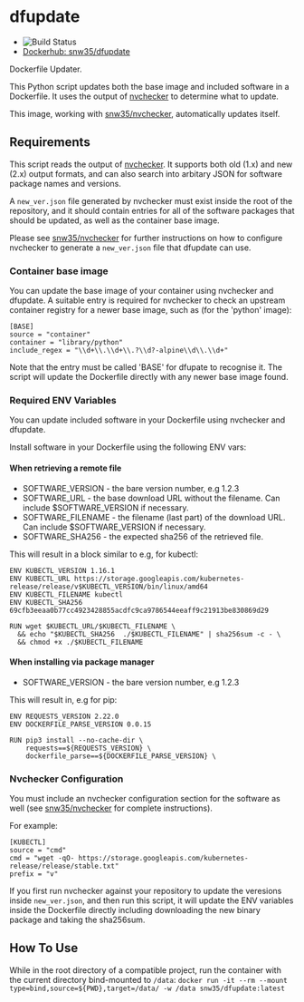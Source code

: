 # dfupdate

* ![Build Status](https://github.com/snw35/dfupdate/actions/workflows/update.yml/badge.svg)
* [Dockerhub: snw35/dfupdate](https://hub.docker.com/r/snw35/dfupdate)

Dockerfile Updater.

This Python script updates both the base image and included software in a Dockerfile. It uses the output of [nvchecker](https://github.com/lilydjwg/nvchecker) to determine what to update.

This image, working with [snw35/nvchecker](https://github.com/snw35/nvchecker), automatically updates itself.

## Requirements

This script reads the output of [nvchecker](https://github.com/lilydjwg/nvchecker). It supports both old (1.x) and new (2.x) output formats, and can also search into arbitary JSON for software package names and versions.

A `new_ver.json` file generated by nvchecker must exist inside the root of the repository, and it should contain entries for all of the software packages that should be updated, as well as the container base image.

Please see [snw35/nvchecker](https://github.com/snw35/nvchecker) for further instructions on how to configure nvchecker to generate a `new_ver.json` file that dfupdate can use.

### Container base image

You can update the base image of your container using nvchecker and dfupdate. A suitable entry is required for nvchecker to check an upstream container registry for a newer base image, such as (for the 'python' image):

```
[BASE]
source = "container"
container = "library/python"
include_regex = "\\d+\\.\\d+\\.?\\d?-alpine\\d\\.\\d+"
```

Note that the entry must be called 'BASE' for dfupate to recognise it. The script will update the Dockerfile directly with any newer base image found.

### Required ENV Variables

You can update included software in your Dockerfile using nvchecker and dfupdate.

Install software in your Dockerfile using the following ENV vars:

#### When retrieving a remote file
 * SOFTWARE_VERSION - the bare version number, e.g 1.2.3
 * SOFTWARE_URL - the base download URL without the filename. Can include $SOFTWARE_VERSION if necessary.
 * SOFTWARE_FILENAME - the filename (last part) of the download URL. Can include $SOFTWARE_VERSION if necessary.
 * SOFTWARE_SHA256 - the expected sha256 of the retrieved file.

This will result in a block similar to e.g, for kubectl:
```
ENV KUBECTL_VERSION 1.16.1
ENV KUBECTL_URL https://storage.googleapis.com/kubernetes-release/release/v$KUBECTL_VERSION/bin/linux/amd64
ENV KUBECTL_FILENAME kubectl
ENV KUBECTL_SHA256 69cfb3eeaa0b77cc4923428855acdfc9ca9786544eeaff9c21913be830869d29

RUN wget $KUBECTL_URL/$KUBECTL_FILENAME \
  && echo "$KUBECTL_SHA256  ./$KUBECTL_FILENAME" | sha256sum -c - \
  && chmod +x ./$KUBECTL_FILENAME
```

#### When installing via package manager
 * SOFTWARE_VERSION - the bare version number, e.g 1.2.3

This will result in, e.g for pip:
```
ENV REQUESTS_VERSION 2.22.0
ENV DOCKERFILE_PARSE_VERSION 0.0.15

RUN pip3 install --no-cache-dir \
    requests==${REQUESTS_VERSION} \
    dockerfile_parse==${DOCKERFILE_PARSE_VERSION} \
```

### Nvchecker Configuration

You must include an nvchecker configuration section for the software as well (see [snw35/nvchecker](https://github.com/snw35/nvchecker) for complete instructions).

For example:

```
[KUBECTL]
source = "cmd"
cmd = "wget -qO- https://storage.googleapis.com/kubernetes-release/release/stable.txt"
prefix = "v"
```

If you first run nvchecker against your repository to update the veresions inside `new_ver.json`, and then run this script, it will update the ENV variables inside the Dockerfile directly including downloading the new binary package and taking the sha256sum.

## How To Use

While in the root directory of a compatible project, run the container with the current directory bind-mounted to `/data`:
`docker run -it --rm --mount type=bind,source=${PWD},target=/data/ -w /data snw35/dfupdate:latest`
